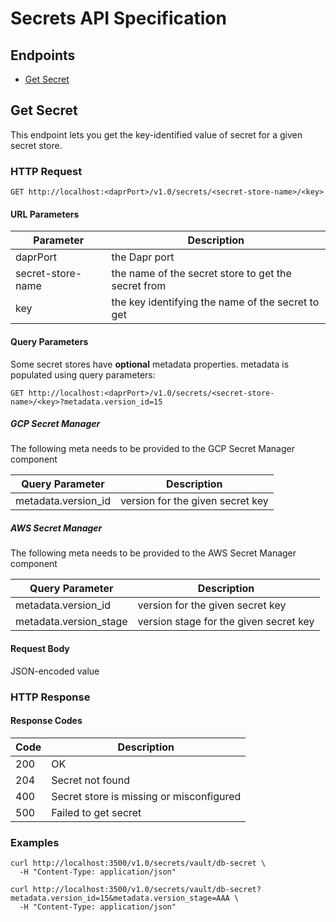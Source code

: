 # Secrets API Specification

## Endpoints

- [Get Secret](#get-secret)

## Get Secret

This endpoint lets you get the key-identified value of secret for a given secret store.

### HTTP Request

```http
GET http://localhost:<daprPort>/v1.0/secrets/<secret-store-name>/<key>
```

#### URL Parameters

Parameter | Description
--------- | -----------
daprPort | the Dapr port
secret-store-name | the name of the secret store to get the secret from
key | the key identifying the name of the secret to get

#### Query Parameters

Some secret stores have **optional** metadata properties. metadata is populated using query parameters:

```http
GET http://localhost:<daprPort>/v1.0/secrets/<secret-store-name>/<key>?metadata.version_id=15
```

##### GCP Secret Manager
The following meta needs to be provided to the GCP Secret Manager component

Query Parameter | Description
--------- | -----------
metadata.version_id | version for the given secret key

##### AWS Secret Manager
The following meta needs to be provided to the AWS Secret Manager component

Query Parameter | Description
--------- | -----------
metadata.version_id | version for the given secret key
metadata.version_stage | version stage for the given secret key

#### Request Body

JSON-encoded value

### HTTP Response

#### Response Codes

Code | Description
---- | -----------
200  | OK
204  | Secret not found
400  | Secret store is missing or misconfigured
500  | Failed to get secret

### Examples

```shell
curl http://localhost:3500/v1.0/secrets/vault/db-secret \
  -H "Content-Type: application/json"
```

```shell
curl http://localhost:3500/v1.0/secrets/vault/db-secret?metadata.version_id=15&metadata.version_stage=AAA \
  -H "Content-Type: application/json"
```
